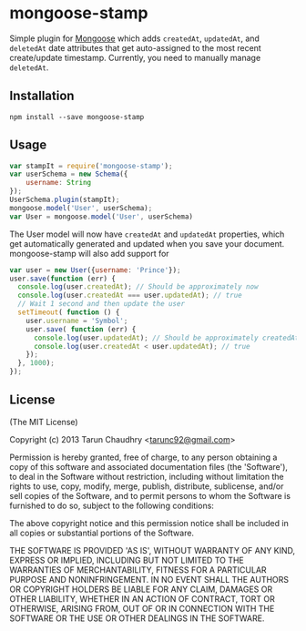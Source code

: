 
# mongoose-stamp

Simple plugin for [Mongoose](https://github.com/LearnBoost/mongoose) which adds `createdAt`, `updatedAt`, and `deletedAt` date attributes
that get auto-assigned to the most recent create/update timestamp. Currently, you need to manually manage `deletedAt`.

## Installation

`npm install --save mongoose-stamp`

## Usage

```javascript
var stampIt = require('mongoose-stamp');
var userSchema = new Schema({
    username: String
});
UserSchema.plugin(stampIt);
mongoose.model('User', userSchema);
var User = mongoose.model('User', userSchema)
```
The User model will now have `createdAt` and `updatedAt` properties, which get
automatically generated and updated when you save your document. mongoose-stamp will also add support for

```javascript
var user = new User({username: 'Prince'});
user.save(function (err) {
  console.log(user.createdAt); // Should be approximately now
  console.log(user.createdAt === user.updatedAt); // true
  // Wait 1 second and then update the user
  setTimeout( function () {
    user.username = 'Symbol';
    user.save( function (err) {
      console.log(user.updatedAt); // Should be approximately createdAt + 1 second
      console.log(user.createdAt < user.updatedAt); // true
    });
  }, 1000);
});
```

## License

(The MIT License)

Copyright (c) 2013 Tarun Chaudhry &lt;tarunc92@gmail.com&gt;

Permission is hereby granted, free of charge, to any person obtaining
a copy of this software and associated documentation files (the
'Software'), to deal in the Software without restriction, including
without limitation the rights to use, copy, modify, merge, publish,
distribute, sublicense, and/or sell copies of the Software, and to
permit persons to whom the Software is furnished to do so, subject to
the following conditions:

The above copyright notice and this permission notice shall be
included in all copies or substantial portions of the Software.

THE SOFTWARE IS PROVIDED 'AS IS', WITHOUT WARRANTY OF ANY KIND,
EXPRESS OR IMPLIED, INCLUDING BUT NOT LIMITED TO THE WARRANTIES OF
MERCHANTABILITY, FITNESS FOR A PARTICULAR PURPOSE AND NONINFRINGEMENT.
IN NO EVENT SHALL THE AUTHORS OR COPYRIGHT HOLDERS BE LIABLE FOR ANY
CLAIM, DAMAGES OR OTHER LIABILITY, WHETHER IN AN ACTION OF CONTRACT,
TORT OR OTHERWISE, ARISING FROM, OUT OF OR IN CONNECTION WITH THE
SOFTWARE OR THE USE OR OTHER DEALINGS IN THE SOFTWARE.

